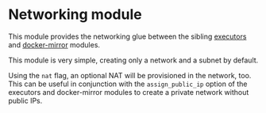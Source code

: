 # Networking module

This module provides the networking glue between the sibling [executors](https://registry.terraform.io/modules/sourcegraph/executors/google/5.8.0/submodules/executors) and [docker-mirror](https://registry.terraform.io/modules/sourcegraph/executors/google/5.8.0/submodules/docker-mirror) modules.

This module is very simple, creating only a network and a subnet by default.

Using the `nat` flag, an optional NAT will be provisioned in the network, too. This can be useful in conjunction with the `assign_public_ip` option of the executors and docker-mirror modules to create a private network without public IPs.
